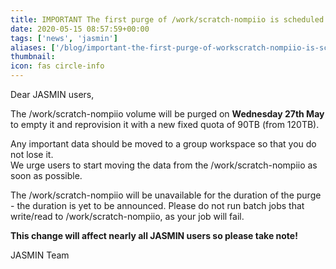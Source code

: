 ```yaml
---
title: IMPORTANT The first purge of /work/scratch-nompiio is scheduled on 27th May
date: 2020-05-15 08:57:59+00:00
tags: ['news', 'jasmin']
aliases: ['/blog/important-the-first-purge-of-workscratch-nompiio-is-scheduled-on-27th-may']
thumbnail: 
icon: fas circle-info
---
```


Dear JASMIN users,


The /work/scratch-nompiio volume will be purged on **Wednesday 27th May** to empty it and reprovision it with a new fixed quota of 90TB (from 120TB).


Any important data should be moved to a group workspace so that you do not lose it.   
We urge users to start moving the data from the /work/scratch-nompiio as soon as possible.


The /work/scratch-nompiio will be unavailable for the duration of the purge - the duration is yet to be announced. Please do not run batch jobs that write/read to /work/scratch-nompiio, as your job will fail.


**This change will affect nearly all JASMIN users so please take note!**  
  
JASMIN Team


